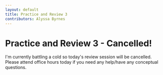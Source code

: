 ```yaml
---
layout: default
title: Practice and Review 3
contributors: Alyssa Byrnes
---
```


# Practice and Review 3 - Cancelled!

I'm currently battling a cold so today's review session will be cancelled. Please attend office hours today if you need any help/have any conceptual questions.
